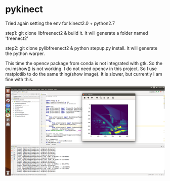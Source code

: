 # pykinect

Tried again setting the env for kinect2.0 + python2.7

step1: git clone libfreenect2 & build it. It will generate a folder named 'freenect2'

step2: git clone pylibfreenect2 & python stepup.py install. It will generate the python warper.

This time the opencv package from conda is not integrated with gtk. So the cv.imshow() is not working. 
I do not need opencv in this project. So I use matplotlib to do the same thing(show image). It is slower, but currently I am fine with this.

![image](https://github.com/Dearbigdog/pykinect/blob/master/camera_test/Screenshot)
